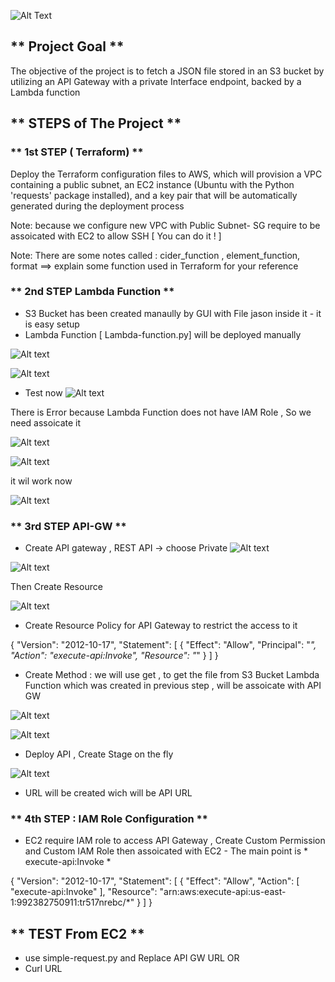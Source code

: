 

![Alt Text](/pic/aws-apigateway-lambda-s3.gif)

## ** Project Goal ** ## 

The objective of the project is to fetch a JSON file stored in an S3 bucket by utilizing an API Gateway with a private Interface endpoint, backed by a Lambda function

## ** STEPS of The Project ** ## 


### ** 1st STEP ( Terraform) ** ###
Deploy the Terraform configuration files to AWS, which will provision a VPC containing a public subnet, an EC2 instance (Ubuntu with the Python 'requests' package installed), and a key pair that will be automatically generated during the deployment process

Note: because we configure new VPC with Public Subnet- SG require to be assoicated with EC2 to allow SSH  [ You can do it ! ]

Note: There are some notes called : cider_function , element_function, format  ==> explain some function used in Terraform for your reference  

### ** 2nd STEP  Lambda Function ** ###

- S3 Bucket has been created manaully by GUI with File jason inside it  - it is easy setup 
- Lambda Function  [ Lambda-function.py] will be deployed manually 

![Alt text](/pic/Lambda-Function-01.png)


![Alt text](/pic/Lambda-Function-02.png)

- Test now 
![Alt text](/pic/Lambda_Function_To_S3_Error.png) 

There is Error because Lambda Function does not have IAM Role , So we need assoicate it 

![Alt text](/pic/Lambda_Function_IAM_ROLE.png) 

![Alt text](/pic/Lambda_Function_IAM_ROLE_Assoicate.png) 

it wil work now 

![Alt text](/pic/Lambda_Fuction_with_IAM_Role.png)



### ** 3rd   STEP  API-GW  ** ###
- Create API gateway , REST API -> choose Private 
![Alt text](/pic/API-GW-1.png) 

![Alt text](/pic/API-GW-Private.png) 

Then Create Resource 

![Alt text](/pic/API-GW-Resource-Creation.png)

- Create Resource Policy for API Gateway to restrict the access to it 


{
    "Version": "2012-10-17",
    "Statement": [
              {
            "Effect": "Allow",
            "Principal": "*",
            "Action": "execute-api:Invoke",
            "Resource": "*"
        }
    ]
}

- Create Method : we will use get , to get the file from S3 Bucket 
  Lambda Function which was created in previous step , will be assoicate with API GW

![Alt text](/pic/API-GW-Method.png)

![Alt text](/pic/API-GW-Lambda-Assoicatation.png) 

- Deploy API , Create Stage on the fly 

![Alt text](/pic/API-GW-Stage.png)

- URL will be created wich will be API URL 


### ** 4th STEP : IAM Role Configuration ** ###
-  EC2 require IAM role to access API Gateway , Create Custom Permission and Custom IAM Role then assoicated with EC2  - The main point is  * execute-api:Invoke *  

{
    "Version": "2012-10-17",
    "Statement": [
        {
            "Effect": "Allow",
            "Action": [
                "execute-api:Invoke"
            ],
            "Resource": "arn:aws:execute-api:us-east-1:992382750911:tr517nrebc/*"
        }
    ]
}

## ** TEST From EC2  ** ##  

- use simple-request.py and Replace API GW URL 
OR
- Curl URL 

